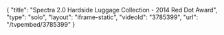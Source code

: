 {
    "title": "Spectra 2.0 Hardside Luggage Collection - 2014 Red Dot Award",
    "type": "solo",
    "layout": "iframe-static",
    "videoId": "3785399",
    "url": "\/tvpembed\/3785399"
}